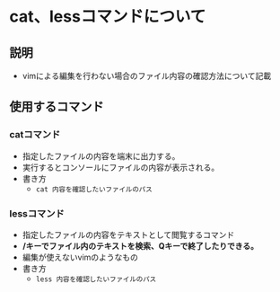 # cat、lessコマンドについて
## 説明
- vimによる編集を行わない場合のファイル内容の確認方法について記載
## 使用するコマンド
### catコマンド
- 指定したファイルの内容を端末に出力する。
- 実行するとコンソールにファイルの内容が表示される。
- 書き方
  - ```cat 内容を確認したいファイルのパス```
### lessコマンド
- 指定したファイルの内容をテキストとして閲覧するコマンド
- **/キーでファイル内のテキストを検索、Qキーで終了したりできる。**
- 編集が使えないvimのようなもの
- 書き方
  - ```less 内容を確認したいファイルのパス```

